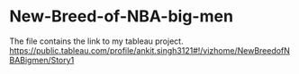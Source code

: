 # New-Breed-of-NBA-big-men

The file contains the link to my tableau project.
https://public.tableau.com/profile/ankit.singh3121#!/vizhome/NewBreedofNBABigmen/Story1

